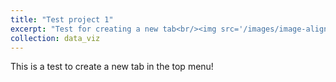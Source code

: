 ```yaml
---
title: "Test project 1"
excerpt: "Test for creating a new tab<br/><img src='/images/image-alignment-150x150.jpg'>"
collection: data_viz
---
```


This is a test to create a new tab in the top menu!

